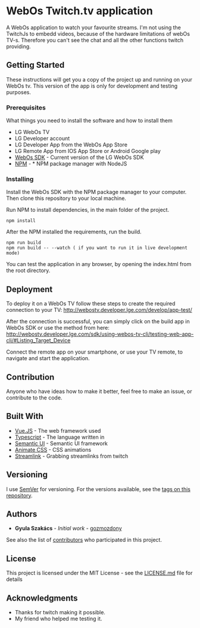 # WebOs Twitch.tv application

A WebOs application to watch your favourite streams.
I'm not using the TwitchJs to embedd videos, because of the hardware limitations of webOs TV-s. Therefore you can't see the chat and all the other functions twitch providing.

## Getting Started

These instructions will get you a copy of the project up and running on your WebOs tv. This version of the app is only for development and testing purposes.

### Prerequisites

What things you need to install the software and how to install them

* LG WebOs TV
* LG Developer account
* LG Developer App from the WebOs App Store
* LG Remote App from IOS App Store or Android Google play
* [WebOs SDK](http://webostv.developer.lge.com/sdk/download/download-sdk/) - Current version of the LG WebOs SDK
* [NPM](https://www.npmjs.com/get-npm?utm_source=house&utm_medium=homepage&utm_campaign=free%20orgs&utm_term=Install%20npm) - * NPM package manager with NodeJS


### Installing

Install the WebOs SDK with the NPM package manager to your computer.
Then clone this repository to your local machine.

Run NPM to install dependencies, in the main folder of the project.
```
npm install
```

After the NPM installed the requirements, run the build.
```
npm run build
npm run build -- --watch ( if you want to run it in live development mode)
```

You can test the application in any browser, by opening the index.html from the root directory.

## Deployment

To deploy it on a WebOs TV follow these steps to create the required connection to your TV:
http://webostv.developer.lge.com/develop/app-test/

After the connection is successful, you can simply click on the build app in WebOs SDK or use the method from here:
http://webostv.developer.lge.com/sdk/using-webos-tv-cli/testing-web-app-cli/#Listing_Target_Device

Connect the remote app on your smartphone, or use your TV remote, to navigate and start the application.

## Contribution

Anyone who have ideas how to make it better, feel free to make an issue, or contribute to the code.

## Built With

* [Vue.JS](https://vuejs.org) - The web framework used
* [Typescript](https://www.typescriptlang.org) - The language written in
* [Semantic UI](https://semantic-ui.com) - Semantic UI framework
* [Animate CSS](https://daneden.github.io/animate.css/) - CSS animations
* [Streamlink](https://streamlink.github.io) - Grabbing streamlinks from twitch

## Versioning

I use [SemVer](http://semver.org/) for versioning. For the versions available, see the [tags on this repository](https://github.com/gozmozdony/twitchWebOs/tags). 

## Authors

* **Gyula Szakács** - *Initial work* - [gozmozdony](https://github.com/gozmozdony)

See also the list of [contributors](https://github.com/gozmozdony/twitchWebOs/contributors) who participated in this project.

## License

This project is licensed under the MIT License - see the [LICENSE.md](LICENSE.md) file for details

## Acknowledgments

* Thanks for twitch making it possible.
* My friend who helped me testing it.
